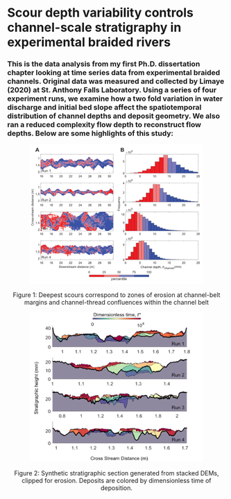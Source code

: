 # Scour depth variability controls channel-scale stratigraphy in experimental braided rivers

### This is the data analysis from my first Ph.D. dissertation chapter looking at time series data from experimental braided channels. Original data was measured and collected by Limaye (2020) at St. Anthony Falls Laboratory. Using a series of four experiment runs, we examine how a two fold variation in water discharge and initial bed slope affect the spatiotemporal distribution of channel depths and deposit geometry. We also ran a reduced complexity flow depth to reconstruct flow depths. Below are some highlights of this study: 
<div style="text-align:center">
  <img src="6_map_scour.png" alt="Deepest scours correspond to zones of erosion at channel-belt margins and channel-thread confluences within the channel belt" width="400"/>
  <p>Figure 1: Deepest scours correspond to zones of erosion at channel-belt margins and channel-thread confluences within the channel belt</p>
</div>

<div style="text-align:center">
  <img src="8_setsections.png" alt="Synthetic stratigraphic section generated from stacked DEMs, clipped for erosion. Deposits are colored by dimensionless time of deposition. " width="400"/>
  <p>Figure 2: Synthetic stratigraphic section generated from stacked DEMs, clipped for erosion. Deposits are colored by dimensionless time of deposition. </p>
</div>



